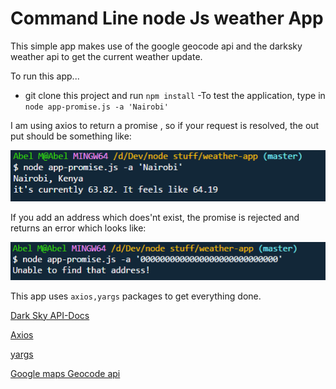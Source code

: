 # Command Line node Js weather App
This simple app makes use of the google geocode api and the darksky weather api to get the current weather update. 

To run this app...

- git clone this project and run `npm install`
-To test the application, type in `node app-promise.js -a 'Nairobi'`

I am using axios to return a promise , so if your request is resolved, the out put should be something like: 

![alt text](https://github.com/abel-masila/node-weather-app/blob/master/img/resolve.PNG "Resolve")


If you add an address which does'nt exist, the promise is rejected and returns an error which looks like:

![alt text](https://github.com/abel-masila/node-weather-app/blob/master/img/reject.PNG "Resolve")


This app uses `axios,yargs` packages to get everything done.

[Dark Sky API-Docs](https://darksky.net/dev/docs)

[Axios](https://www.npmjs.com/package/axios)

[yargs](https://www.npmjs.com/package/yargs)

[Google maps Geocode api](https://maps.googleapis.com/maps/api/geocode/json?address=nairobi)
